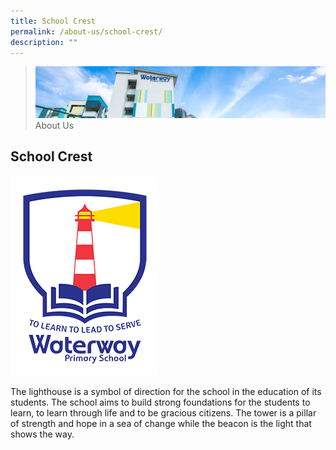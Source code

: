 ```yaml
---
title: School Crest
permalink: /about-us/school-crest/
description: ""
---
```

> ![](/images/Images/about-us_02.jpg)
> About Us 

## School Crest
![](/images/Images/Crest.png)

The lighthouse is a symbol of direction for the school in the education of its students. The school aims to build strong foundations for the students to learn, to learn through life and to be gracious citizens. The tower is a pillar of strength and hope in a sea of change while the beacon is the light that shows the way.
